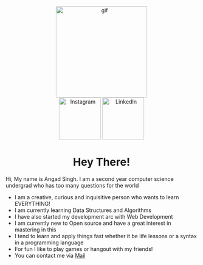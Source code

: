 


<!-- **angadsxngh/angadsxngh** is a ✨ _special_ ✨ repository because its `README.md` (this file) appears on your GitHub profile. -->

<div id= "gif-header" align= "center">
 <img src="https://media.giphy.com/media/5eLDrEaRGHegx2FeF2/giphy.gif" width="240px"  alt="gif">
</div>


<div id = "badges" align= "center">
  <a href= "https://www.instagram.com/angadsxngh/"><img src="https://img.shields.io/badge/Instagram-E4405F.svg?style=for-the-badge&logo=Instagram&logoColor=white" alt="Instagram" width= "110px""></a>
  <a href= "https://www.linkedin.com/in/angadsxngh/"><img src="https://img.shields.io/badge/LinkedIn-0A66C2.svg?style=for-the-badge&logo=LinkedIn&logoColor=white" alt="LinkedIn" width="110px"></a>
 <!-- <p style= "font-size: 22px;">Hey there 👋</p> -->
</div>


<h1 align= center>Hey There!</h1>

Hi, My name is Angad Singh. I am a second year computer science undergrad who has too many questions for the world  
- I am a creative, curious and inquisitive person who wants to learn EVERYTHING!  
- I am currently learning Data Structures and Algorithms
- I have also started my development arc with Web Development
- I am currently new to Open source and have a great interest in mastering in this  
- I tend to learn and apply things fast whether it be life lessons or a syntax in a programming language  
- For fun I like to play games or hangout with my friends!
- You can contact me via [Mail](mailto:angadkollege@gmail.com)
